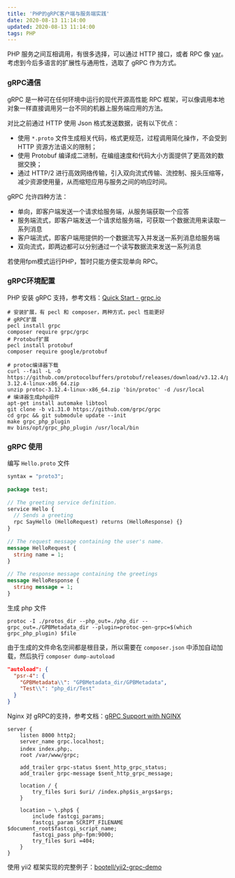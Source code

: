 ```yaml
---
title: 'PHP的gRPC客户端与服务端实践'
date: 2020-08-13 11:14:00
updated: 2020-08-13 11:14:00
tags: PHP
---
```



PHP 服务之间互相调用，有很多选择，可以通过 HTTP 接口，或者 RPC 像 [yar](https://github.com/laruence/yar)。考虑到今后多语言的扩展性与通用性，选取了 gRPC 作为方式。



### gRPC通信

gRPC 是一种可在任何环境中运行的现代开源高性能 RPC 框架，可以像调用本地对象一样直接调用另一台不同的机器上服务端应用的方法。

对比之前通过 HTTP 使用 Json 格式发送数据，说有以下优点：

- 使用 `*.proto` 文件生成相关代码，格式更规范，过程调用简化操作，不会受到 HTTP 资源方法语义的限制；
- 使用 Protobuf 编译成二进制，在编组速度和代码大小方面提供了更高效的数据交换；
- 通过 HTTP/2 进行高效网络传输，引入双向流式传输、流控制、报头压缩等，减少资源使用量，从而缩短应用与服务之间的响应时间。

gRPC 允许四种方法：

- 单向，即客户端发送一个请求给服务端，从服务端获取一个应答
- 服务端流式，即客户端发送一个请求给服务端，可获取一个数据流用来读取一系列消息
- 客户端流式，即客户端用提供的一个数据流写入并发送一系列消息给服务端
- 双向流式，即两边都可以分别通过一个读写数据流来发送一系列消息

若使用fpm模式运行PHP，暂时只能方便实现单向 RPC。



### gRPC环境配置

PHP 安装 gRPC 支持，参考文档：[Quick Start - grpc.io](https://grpc.io/docs/languages/php/quickstart/)

```shell
# 安装扩展，有 pecl 和 composer，两种方式，pecl 性能更好
# gRPC扩展
pecl install grpc
composer require grpc/grpc
# Protobuf扩展
pecl install protobuf
composer require google/protobuf

# protoc编译器下载
curl --fail -L -O https://github.com/protocolbuffers/protobuf/releases/download/v3.12.4/protoc-3.12.4-linux-x86_64.zip
unzip protoc-3.12.4-linux-x86_64.zip 'bin/protoc' -d /usr/local
# 编译器生成php组件
apt-get install automake libtool
git clone -b v1.31.0 https://github.com/grpc/grpc
cd grpc && git submodule update --init
make grpc_php_plugin
mv bins/opt/grpc_php_plugin /usr/local/bin
```



### gRPC 使用


编写 `Hello.proto` 文件

```protobuf
syntax = "proto3";
  
package test;
  
// The greeting service definition.
service Hello {
  // Sends a greeting
  rpc SayHello (HelloRequest) returns (HelloResponse) {}
}
  
// The request message containing the user's name.
message HelloRequest {
  string name = 1;
}
  
// The response message containing the greetings
message HelloResponse {
  string message = 1;
}
```

生成 php 文件

```shell
protoc -I ./protos_dir --php_out=./php_dir --grpc_out=./GPBMetadata_dir --plugin=protoc-gen-grpc=$(which grpc_php_plugin) $file
```

由于生成的文件命名空间都是根目录，所以需要在 `composer.json` 中添加自动加载，然后执行 `composer dump-autoload`

```json
"autoload": {
  "psr-4": {
    "GPBMetadata\\": "GPBMetadata_dir/GPBMetadata",
    "Test\\": "php_dir/Test"
  }
}
```

Nginx 对 gRPC的支持，参考文档：[gRPC Support with NGINX](https://www.nginx.com/blog/nginx-1-13-10-grpc/)

```nginx
server {
    listen 8000 http2;
    server_name grpc.localhost;
    index index.php;、
    root /var/www/grpc;

    add_trailer grpc-status $sent_http_grpc_status;
    add_trailer grpc-message $sent_http_grpc_message;

    location / {
        try_files $uri $uri/ /index.php$is_args$args;
    }

    location ~ \.php$ {
        include fastcgi_params;
        fastcgi_param SCRIPT_FILENAME $document_root$fastcgi_script_name;
        fastcgi_pass php-fpm:9000;
        try_files $uri =404;
    }
}
```

使用 yii2 框架实现的完整例子：[bootell/yii2-grpc-demo](https://github.com/bootell/yii2-grpc-demo)

<!--more-->